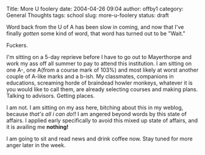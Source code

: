 Title: More U foolery
date: 2004-04-26 09:04
author: offby1
category: General Thoughts
tags: school
slug: more-u-foolery
status: draft

Word back from the U of A has been slow in coming, and now that I've finally _gotten_ some kind of word, that word has turned out to be "Wait."

Fuckers.

I'm sitting on a 5-day reprieve before I have to go out to Mayerthorpe and work my ass off all summer to pay to attend this institution. I am sitting on one A-, one A(from a course mark of 103%) and most likely at worst another couple of A-like marks and a b-ish. My classmates, companions in educations, screaming horde of braindead howler monkeys, whatever it is you would like to call them, are already selecting courses and making plans. Talking to advisors. Getting places.

I am not. I am sitting on my ass here, bitching about this in my weblog, because _that's all i can do!!_ I am angered beyond words by this state of affairs. I applied early specifically to avoid this mixed up state of affairs, and it is availing me **nothing!**

I am going to sit and read news and drink coffee now. Stay tuned for more anger later in the week.

